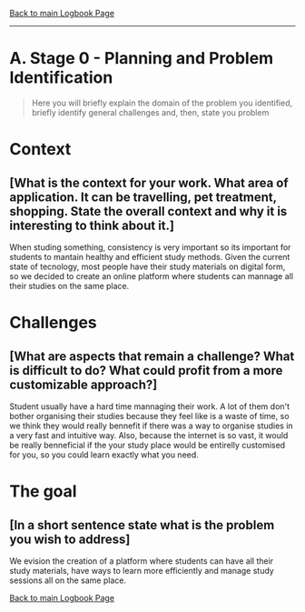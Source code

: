 [Back to main Logbook Page](../hci_logbook.md)

---

# A. Stage 0 - Planning and Problem Identification
>	Here you will briefly explain the domain of the problem you identified, briefly identify general challenges and, then, state you problem

# Context
## [What is the context for your work. What area of application. It can be travelling, pet treatment, shopping. State the overall context and why it is interesting to think about it.]
When studing something, consistency is very important so its important for students to mantain healthy and efficient study methods. Given the current state of tecnology, most people have their study materials on digital form, so we decided to create an online platform where students can mannage all their studies on the same place.

# Challenges
## [What are aspects that remain a challenge? What is difficult to do? What could profit from a more customizable approach?]
Student usually have a hard time mannaging their work. A lot of them don't bother organising their studies because they feel like is a waste of time, so we think they would really bennefit if there was a way to organise studies in a very fast and intuitive way. Also, because the internet is so vast, it would be really benneficial if the your study place would be entirelly customised for you, so you could learn exactly what you need.

# The goal
## [In a short sentence state what is the problem you wish to address]
We evision the creation of a platform where students can have all their study materials, have ways to learn more efficiently and manage study sessions all on the same place.

[Back to main Logbook Page](hci_logbook.md)